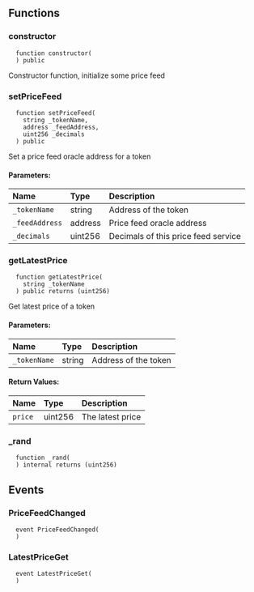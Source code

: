 


## Functions
### constructor
```solidity
  function constructor(
  ) public
```
Constructor function, initialize some price feed



### setPriceFeed
```solidity
  function setPriceFeed(
    string _tokenName,
    address _feedAddress,
    uint256 _decimals
  ) public
```
Set a price feed oracle address for a token


#### Parameters:
| Name | Type | Description                                                          |
| :--- | :--- | :------------------------------------------------------------------- |
|`_tokenName` | string | Address of the token
|`_feedAddress` | address | Price feed oracle address
|`_decimals` | uint256 | Decimals of this price feed service

### getLatestPrice
```solidity
  function getLatestPrice(
    string _tokenName
  ) public returns (uint256)
```
Get latest price of a token


#### Parameters:
| Name | Type | Description                                                          |
| :--- | :--- | :------------------------------------------------------------------- |
|`_tokenName` | string | Address of the token

#### Return Values:
| Name                           | Type          | Description                                                                  |
| :----------------------------- | :------------ | :--------------------------------------------------------------------------- |
|`price`| uint256 | The latest price
### _rand
```solidity
  function _rand(
  ) internal returns (uint256)
```




## Events
### PriceFeedChanged
```solidity
  event PriceFeedChanged(
  )
```



### LatestPriceGet
```solidity
  event LatestPriceGet(
  )
```




